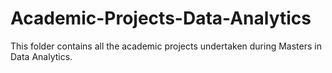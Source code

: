 # Academic-Projects-Data-Analytics
This folder contains all the academic projects undertaken during Masters in Data Analytics.
